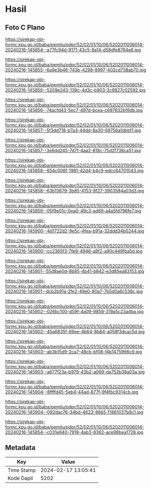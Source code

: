 # Hasil

## Foto C Plano

https://sirekap-obj-formc.kpu.go.id/baba/pemilu/pdpr/52/02/01/10/06/5202011006014-20240216-145854--a77fc94d-9171-43c5-8a14-d58dfe8784e6.jpg

https://sirekap-obj-formc.kpu.go.id/baba/pemilu/pdpr/52/02/01/10/06/5202011006014-20240216-145855--6a9e3b46-743b-4298-8997-402cd738ab70.jpg

https://sirekap-obj-formc.kpu.go.id/baba/pemilu/pdpr/52/02/01/10/06/5202011006014-20240216-145856--5209e243-139c-4d3c-b903-2c9827c02592.jpg

https://sirekap-obj-formc.kpu.go.id/baba/pemilu/pdpr/52/02/01/10/06/5202011006014-20240216-145856--74acfd43-5ec7-497d-bcea-c697832bf6db.jpg

https://sirekap-obj-formc.kpu.go.id/baba/pemilu/pdpr/52/02/01/10/06/5202011006014-20240216-145857--5f3dd718-b7a3-44dd-8a30-69756a1dbbf1.jpg

https://sirekap-obj-formc.kpu.go.id/baba/pemilu/pdpr/52/02/01/10/06/5202011006014-20240216-145857--3e6dd245-7d7f-4aa2-818c-75d2f738ca51.jpg

https://sirekap-obj-formc.kpu.go.id/baba/pemilu/pdpr/52/02/01/10/06/5202011006014-20240216-145858--654c006f-1981-42d4-b4c9-edcc64701043.jpg

https://sirekap-obj-formc.kpu.go.id/baba/pemilu/pdpr/52/02/01/10/06/5202011006014-20240216-145858--63b13679-3b85-4153-8f27-3903584a03d3.jpg

https://sirekap-obj-formc.kpu.go.id/baba/pemilu/pdpr/52/02/01/10/06/5202011006014-20240216-145859--05f9e01c-0ea0-49c3-ad69-a4a5fd796fe7.jpg

https://sirekap-obj-formc.kpu.go.id/baba/pemilu/pdpr/52/02/01/10/06/5202011006014-20240216-145900--4d1722d2-9e5c-4fea-b91a-32ddd34b0244.jpg

https://sirekap-obj-formc.kpu.go.id/baba/pemilu/pdpr/52/02/01/10/06/5202011006014-20240216-145900--cc2365f3-7fe9-4946-a9f2-a90c449fba5d.jpg

https://sirekap-obj-formc.kpu.go.id/baba/pemilu/pdpr/52/02/01/10/06/5202011006014-20240216-145901--55d8ae0d-8b95-4b41-b842-e3d85ea83153.jpg

https://sirekap-obj-formc.kpu.go.id/baba/pemilu/pdpr/52/02/01/10/06/5202011006014-20240216-145901--dcb2b91a-2fe2-49e0-80a7-7b5d0a6c538c.jpg

https://sirekap-obj-formc.kpu.go.id/baba/pemilu/pdpr/52/02/01/10/06/5202011006014-20240216-145902--026bc100-d59f-4a09-9858-319a5c23adba.jpg

https://sirekap-obj-formc.kpu.go.id/baba/pemilu/pdpr/52/02/01/10/06/5202011006014-20240216-145902--45a6835f-69ee-4b64-8b84-a058f3dcac5d.jpg

https://sirekap-obj-formc.kpu.go.id/baba/pemilu/pdpr/52/02/01/10/06/5202011006014-20240216-145903--ab3b15d9-2ca7-48cb-bf08-f4b1475966c9.jpg

https://sirekap-obj-formc.kpu.go.id/baba/pemilu/pdpr/52/02/01/10/06/5202011006014-20240216-145903--a677f23a-b979-43b2-a069-da752b38a03a.jpg

https://sirekap-obj-formc.kpu.go.id/baba/pemilu/pdpr/52/02/01/10/06/5202011006014-20240216-145904--8ffffd45-5eb4-44ad-877f-9f4fbc9314cb.jpg

https://sirekap-obj-formc.kpu.go.id/baba/pemilu/pdpr/52/02/01/10/06/5202011006014-20240216-145904--092dac76-34bd-4623-86b5-f1881037b9c1.jpg

https://sirekap-obj-formc.kpu.go.id/baba/pemilu/pdpr/52/02/01/10/06/5202011006014-20240216-145854--c031e640-7918-4ab3-8362-ace98bea1728.jpg


## Metadata

| Key        | Value               |
| ---------- | ------------------- |
| Time Stamp | 2024-02-17 13:05:41 |
| Kode Dapil | 5202                |



